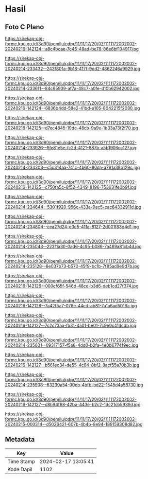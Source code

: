 # Hasil

## Foto C Plano

https://sirekap-obj-formc.kpu.go.id/3d90/pemilu/pdpr/11/11/17/20/02/1111172002002-20240216-142124--a8c4bcae-7c45-48ad-be78-86e6bf104917.jpg

https://sirekap-obj-formc.kpu.go.id/3d90/pemilu/pdpr/11/11/17/20/02/1111172002002-20240214-233432--243f801a-9b18-417f-9dd2-4862246a9929.jpg

https://sirekap-obj-formc.kpu.go.id/3d90/pemilu/pdpr/11/11/17/20/02/1111172002002-20240214-233611--84c65939-af7a-48c7-a0fe-d10b62942002.jpg

https://sirekap-obj-formc.kpu.go.id/3d90/pemilu/pdpr/11/11/17/20/02/1111172002002-20240216-142124--6836b4dd-58e2-41bd-a105-8042215f2080.jpg

https://sirekap-obj-formc.kpu.go.id/3d90/pemilu/pdpr/11/11/17/20/02/1111172002002-20240216-142125--d7ec4845-19de-48cb-9a9e-1b33a73f2f70.jpg

https://sirekap-obj-formc.kpu.go.id/3d90/pemilu/pdpr/11/11/17/20/02/1111172002002-20240214-233926--9fe81e5e-fc2d-4121-887b-a5b1906cc127.jpg

https://sirekap-obj-formc.kpu.go.id/3d90/pemilu/pdpr/11/11/17/20/02/1111172002002-20240214-234303--c5c314aa-741c-4b60-80da-a791a38b129c.jpg

https://sirekap-obj-formc.kpu.go.id/3d90/pemilu/pdpr/11/11/17/20/02/1111172002002-20240216-142125--c750fa5c-6f52-4349-8196-753931fe0b9f.jpg

https://sirekap-obj-formc.kpu.go.id/3d90/pemilu/pdpr/11/11/17/20/02/1111172002002-20240214-234644--5301f920-956c-433a-9ec5-cac64332911d.jpg

https://sirekap-obj-formc.kpu.go.id/3d90/pemilu/pdpr/11/11/17/20/02/1111172002002-20240214-234804--cea27d24-e3e5-411a-8127-2d001f83d4d1.jpg

https://sirekap-obj-formc.kpu.go.id/3d90/pemilu/pdpr/11/11/17/20/02/1111172002002-20240214-235043--223f1a30-0ad6-4c95-b086-7a489a81cb4d.jpg

https://sirekap-obj-formc.kpu.go.id/3d90/pemilu/pdpr/11/11/17/20/02/1111172002002-20240214-235128--8e037b73-b570-45f9-bc1b-7f85ad9e9d7b.jpg

https://sirekap-obj-formc.kpu.go.id/3d90/pemilu/pdpr/11/11/17/20/02/1111172002002-20240216-142126--000cf65f-546d-48ce-b3d6-deb1cd27f374.jpg

https://sirekap-obj-formc.kpu.go.id/3d90/pemilu/pdpr/11/11/17/20/02/1111172002002-20240216-142126--7a42f5a7-076e-44cd-ab81-7a1a6ad5016a.jpg

https://sirekap-obj-formc.kpu.go.id/3d90/pemilu/pdpr/11/11/17/20/02/1111172002002-20240216-142127--7c2c73aa-fb31-4a01-be01-7c9e0c41dcdb.jpg

https://sirekap-obj-formc.kpu.go.id/3d90/pemilu/pdpr/11/11/17/20/02/1111172002002-20240214-235631--09317157-f5a8-4dd0-b2fa-4e0b6774f9ec.jpg

https://sirekap-obj-formc.kpu.go.id/3d90/pemilu/pdpr/11/11/17/20/02/1111172002002-20240216-142127--b561ec34-de55-4c64-8bf2-8acf55a70b3b.jpg

https://sirekap-obj-formc.kpu.go.id/3d90/pemilu/pdpr/11/11/17/20/02/1111172002002-20240214-235908--63230a54-00eb-4bfb-bd22-1545d4a58730.jpg

https://sirekap-obj-formc.kpu.go.id/3d90/pemilu/pdpr/11/11/17/20/02/1111172002002-20240216-142127--d8b94f88-42ba-443e-b2c2-1dc21cb5939d.jpg

https://sirekap-obj-formc.kpu.go.id/3d90/pemilu/pdpr/11/11/17/20/02/1111172002002-20240215-000314--d5026421-607b-4b4b-8e94-189159308d82.jpg


## Metadata

| Key        | Value               |
| ---------- | ------------------- |
| Time Stamp | 2024-02-17 13:05:41 |
| Kode Dapil | 1102                |



